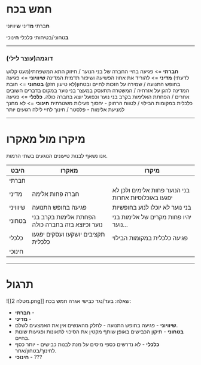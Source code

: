# חמש בכח
**ח**ברתי
**מ**דיני
**ש**יוויוני

**ב**טחוני/בטיחותי
**כ**לכלי
**ח**ינוכי
***
### דוגמה(עוצר לילי)
**חברתי** => פגיעה בחיי החברה של בני הנוער / חיזוק התא המשפחתי(מעט קלוש לדעתי)
**מדיני** => להוריד את אחוז הפשיעה ושיפור תדמית המדינה
**שיוויוני** => פגיעה בחופש התנועה / שמירה על הזכות לחיים ובטחון(לא טיעון חזק)
**בטחוני** => חובת המדינה להגן על אזרחיה / המשטרה תתעסק במעצר בני נוער במקום בדברים חשובים אחרים / הפחתת האלימות בקרב בני נוער וכפועל יוצא בחברה כולה.
**כלכלי** => פגיעה כלכלית במקומות הבילוי / לטווח הרחוק - יחסוך פעילות משטרתית
**חינוכי** => לא מחנך למניעת אלימות - פלסטר / חינוך לחיי לילה רגועים יותר
***
# מיקרו מול מאקרו
אנו נשאף לבנות טיעונים הנוגעים בשתי הרמות.

| היבט     | מאקרו                                            | מיקרו                                                |
| -------- | ------------------------------------------------ | ---------------------------------------------------- |
| חברתי    |                                                  |                                                      |
| מדיני    | חברה פחות אלימה                                  | בני הנוער פחות אלימים ולכן לא יפגעו באוכלוסיות אחרות |
| שיווויני | פגיעה בחופש התנועה                               | בני נוער לא יוכלו לנוע בחופשיות                      |
| בטחוני   | הפחתת אלימות בקרב בני נוער וכיוצא בזה בחברה כולה | יהיו פחות מקרים של אלימות בני נוער...                |
| כלכלי    | תקציבים יושקעו ועסקים יפגעו כלכלית               | פגיעה כלכלית במקומות הבילוי                          |
| חינוכי   |                                                  |                                                      |
***
# תרגול
![[מטלה 2.png]]
שאלה: בעד/נגד כבישי אגרה
חמש בכח:
* **חברתי** - 
* **מדיני** - 
* **שיוויוני** - פגיעה בחופש התנועה - לחלק מהאנשים אין את האמצעים לשלם.
* **בטחוני** - תיקון הכבישים באופן שותף מקטין את הסיכוי לתאונות ופגיעות שונות בחיים. 
* **כלכלי** - לא נדרשים כספי מיסים על מנת לבנות כבישים - יותר כסף לחינוך/בטחון/אחר.
* **חינוכי** - ???